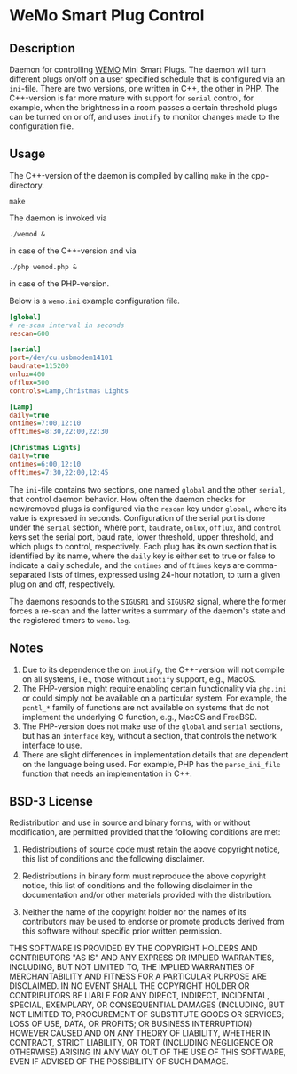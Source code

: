 # WeMo Smart Plug Control

## Description

Daemon for controlling [WEMO](https://www.wemo.com/products) Mini Smart Plugs. The daemon will turn different plugs on/off on a user specified schedule that is configured via an `ini`-file. There are two versions, one written in C++, the other in PHP. The C++\-version is far more mature with support for `serial` control, for example, when the brightness in a room passes a certain threshold plugs can be turned on or off, and uses `inotify` to monitor changes made to the configuration file.

## Usage

The C++\-version of the daemon is compiled by calling `make` in the cpp-directory.

```shell
make
```

The daemon is invoked via

```shell
./wemod &
```

in case of the C++\-version and via

```shell
./php wemod.php &
```

in case of the PHP-version.

Below is a `wemo.ini` example configuration file.

```INI
[global]
# re-scan interval in seconds
rescan=600

[serial]
port=/dev/cu.usbmodem14101
baudrate=115200
onlux=400
offlux=500
controls=Lamp,Christmas Lights

[Lamp]
daily=true
ontimes=7:00,12:10
offtimes=8:30,22:00,22:30

[Christmas Lights]
daily=true
ontimes=6:00,12:10
offtimes=7:30,22:00,12:45
```

The `ini`-file contains two sections, one named `global` and the other `serial`, that control daemon behavior. How often the daemon checks for new/removed plugs is configured via the `rescan` key under `global`, where its value is expressed in seconds. Configuration of the serial port is done under the `serial` section, where `port`, `baudrate`, `onlux`, `offlux`, and `control` keys set the serial port, baud rate, lower threshold, upper threshold, and which plugs to control, respectively. Each plug has its own section that is identified by its name, where the `daily` key is either set to true or false to indicate a daily schedule, and the `ontimes` and `offtimes` keys are comma-separated lists of times, expressed using 24-hour notation, to turn a given plug on and off, respectively.

The daemons responds to the `SIGUSR1` and `SIGUSR2` signal, where the former forces a re-scan and the latter writes a summary of the daemon's state and the registered timers to `wemo.log`.

## Notes

1. Due to its dependence the on `inotify`, the C++\-version will not compile on all systems, i.e., those without `inotify` support, e.g., MacOS.
2. The PHP-version might require enabling certain functionality via `php.ini` or could simply not be available on a particular system. For example, the `pcntl_*` family of functions are not available on systems that do not implement the underlying C function, e.g., MacOS and FreeBSD.
3. The PHP-version does not make use of the `global` and `serial` sections, but has an `interface` key, without a section, that controls the network interface to use.
4. There are slight differences in implementation details that are dependent on the language being used. For example, PHP has the `parse_ini_file` function that needs an implementation in C++.

## BSD-3 License

Redistribution and use in source and binary forms, with or without modification, are permitted provided that the following conditions are met:

1. Redistributions of source code must retain the above copyright notice, this list of conditions and the following disclaimer.

2. Redistributions in binary form must reproduce the above copyright notice, this list of conditions and the following disclaimer in the documentation and/or other materials provided with the distribution.

3. Neither the name of the copyright holder nor the names of its contributors may be used to endorse or promote products derived from this software without specific prior written permission.

THIS SOFTWARE IS PROVIDED BY THE COPYRIGHT HOLDERS AND CONTRIBUTORS "AS IS" AND ANY EXPRESS OR IMPLIED WARRANTIES, INCLUDING, BUT NOT LIMITED TO, THE IMPLIED WARRANTIES OF MERCHANTABILITY AND FITNESS FOR A PARTICULAR PURPOSE ARE DISCLAIMED. IN NO EVENT SHALL THE COPYRIGHT HOLDER OR CONTRIBUTORS BE LIABLE FOR ANY DIRECT, INDIRECT, INCIDENTAL, SPECIAL, EXEMPLARY, OR CONSEQUENTIAL DAMAGES (INCLUDING, BUT NOT LIMITED TO, PROCUREMENT OF SUBSTITUTE GOODS OR SERVICES; LOSS OF USE, DATA, OR PROFITS; OR BUSINESS INTERRUPTION) HOWEVER CAUSED AND ON ANY THEORY OF LIABILITY, WHETHER IN CONTRACT, STRICT LIABILITY, OR TORT (INCLUDING NEGLIGENCE OR OTHERWISE) ARISING IN ANY WAY OUT OF THE USE OF THIS SOFTWARE, EVEN IF ADVISED OF THE POSSIBILITY OF SUCH DAMAGE.
